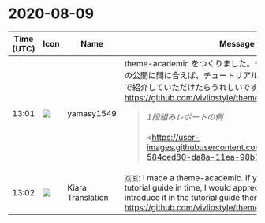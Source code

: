 # 2020-08-09

|Time (UTC)|Icon|Name|Message|
|---|---|---|---|
|13:01|![](https://secure.gravatar.com/avatar/b2dffef7ce30f6f8f399f2a172229711.jpg?s=72&d=https%3A%2F%2Fa.slack-edge.com%2Fdf10d%2Fimg%2Favatars%2Fava_0012-72.png)|yamasy1549|theme-academic をつくりました。もしチュートリアルガイドの公開に間に合えば、チュートリアルガイドのthemeのところで紹介していただけたらうれしいです<br><https://github.com/vivliostyle/themes/pull/12><br><blockquote>*1段組みレポートの例*<br><br><https://user-images.githubusercontent.com/7820884/89732511-584ced80-da8a-11ea-98b1-29488b2c57bd.png|https://user-images.githubusercontent.com/7820884/89732511-584ced80-da8a-11ea-98b1-29488b2c57bd.png><br><br>*2段組みレポートの例*<br><br><https://user-images.githubusercontent.com/7820884/89732585-b37ee000-da8a-11ea-911d-fa4b5d588d1c.png|https://user-images.githubusercontent.com/7820884/89732585-b37ee000-da8a-11ea-911d-fa4b5d588d1c.png></blockquote>|
|13:02|![](https://avatars.slack-edge.com/2019-08-21/732685848020_f3f20736795184660348_72.png)|Kiara Translation|🇬🇧: I made a theme-academic. If you can publish the tutorial guide in time, I would appreciate it if you could introduce it in the tutorial guide theme.<br><https://github.com/vivliostyle/themes/pull/12>|
